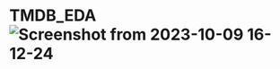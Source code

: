 # TMDB_EDA![Screenshot from 2023-10-09 16-12-24](https://github.com/Asif0401/TMDB_EDA/assets/84279029/161771bc-c6e6-4f06-b841-790ff60ded1d)
